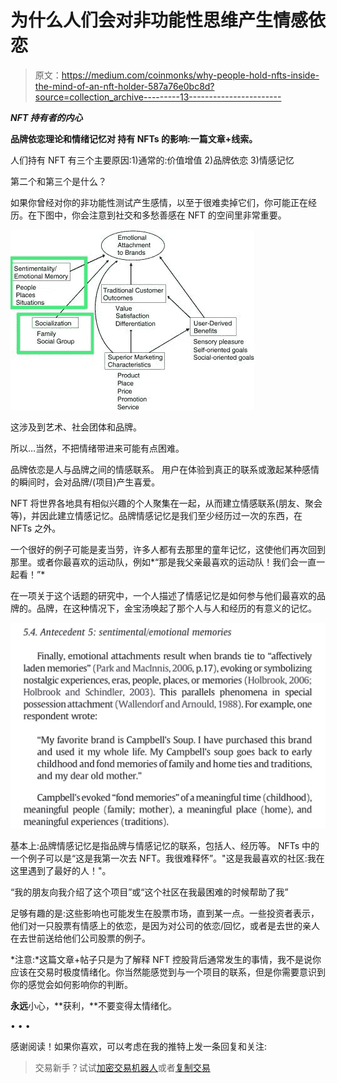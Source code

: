 # 为什么人们会对非功能性思维产生情感依恋

> 原文：<https://medium.com/coinmonks/why-people-hold-nfts-inside-the-mind-of-an-nft-holder-587a76e0bc8d?source=collection_archive---------13----------------------->

***NFT 持有者的内心***

**品牌依恋理论和情绪记忆对
持有 NFTs 的影响:一篇文章+线索。**

人们持有 NFT 有三个主要原因:1)通常的:价值增值 2)品牌依恋 3)情感记忆

第二个和第三个是什么？

如果你曾经对你的非功能性测试产生感情，以至于很难卖掉它们，你可能正在经历。在下图中，你会注意到社交和多愁善感在 NFT 的空间里非常重要。

![](img/8e23eddab3cfdd263887f8aa0352c2ad.png)

这涉及到艺术、社会团体和品牌。

所以…当然，不把情绪带进来可能有点困难。

品牌依恋是人与品牌之间的情感联系。
用户在体验到真正的联系或激起某种感情的瞬间时，会对品牌/(项目)产生喜爱。

NFT 将世界各地具有相似兴趣的个人聚集在一起，从而建立情感联系(朋友、聚会等)，并因此建立情感记忆。品牌情感记忆是我们至少经历过一次的东西，在 NFTs 之外。

一个很好的例子可能是麦当劳，许多人都有去那里的童年记忆，这使他们再次回到那里。或者你最喜欢的运动队，例如*“那是我父亲最喜欢的运动队！我们会一直一起看！”*

在一项关于这个话题的研究中，一个人描述了情感记忆是如何参与他们最喜欢的品牌的。品牌，在这种情况下，金宝汤唤起了那个人与人和经历的有意义的记忆。

![](img/ba9f28e54c0739dedd6978b50a0a405b.png)

基本上:品牌情感记忆是指品牌与情感记忆的联系，包括人、经历等。
NFTs 中的一个例子可以是“这是我第一次去 NFT。我很难释怀”。"这是我最喜欢的社区:我在这里遇到了最好的人！"。

“我的朋友向我介绍了这个项目”或“这个社区在我最困难的时候帮助了我”

足够有趣的是:这些影响也可能发生在股票市场，直到某一点。一些投资者表示，他们对一只股票有情感上的依恋，是因为对公司的依恋/回忆，或者是去世的亲人在去世前送给他们公司股票的例子。

*注意:*这篇文章+帖子只是为了解释 NFT 控股背后通常发生的事情，我不是说你应该在交易时极度情绪化。你当然能感觉到与一个项目的联系，但是你需要意识到你的感觉会如何影响你的判断。

**永远**小心，**获利，**不要变得太情绪化。

• • •

感谢阅读！如果你喜欢，可以考虑在我的推特上发一条回复和关注:

> 交易新手？试试[加密交易机器人](/coinmonks/crypto-trading-bot-c2ffce8acb2a)或者[复制交易](/coinmonks/top-10-crypto-copy-trading-platforms-for-beginners-d0c37c7d698c)